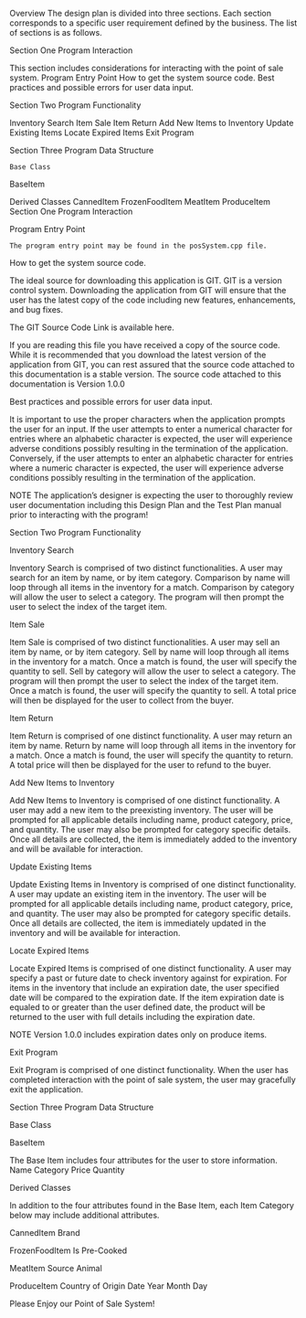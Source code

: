 Overview
The design plan is divided into three sections. Each section corresponds to a specific user requirement defined by the business. The list of sections is as follows.


Section One
Program Interaction

This section includes considerations for interacting with the point of sale system. 
Program Entry Point
How to get the system source code.
Best practices and possible errors for user data input.

Section Two 
Program Functionality

Inventory Search
Item Sale
Item Return
Add New Items to Inventory
Update Existing Items
Locate Expired Items
Exit Program

Section Three 
Program Data Structure

	Base Class
BaseItem
	
Derived Classes 
CannedItem
FrozenFoodItem
MeatItem
ProduceItem
Section One
Program Interaction


Program Entry Point

	The program entry point may be found in the posSystem.cpp file.



How to get the system source code.

The ideal source for downloading this application is GIT. GIT is a version control system. Downloading the application from GIT will ensure that the user has the latest copy of the code including new features, enhancements, and bug fixes.

The GIT Source Code Link is available here.


If you are reading this file you have received a copy of the source code. While it is recommended that you download the latest version of the application from GIT, you can rest assured that the source code attached to this documentation is a stable version. The source code attached to this documentation is Version 1.0.0


Best practices and possible errors for user data input.

It is important to use the proper characters when the application prompts the user for an input. 
If the user attempts to enter a numerical character for entries where an alphabetic character is expected, the user will experience adverse conditions possibly resulting in the termination of the application.
Conversely, if the user attempts to enter an alphabetic character for entries where a numeric character is expected, the user will experience adverse conditions possibly resulting in the termination of the application.

NOTE   The application’s designer is expecting the user to thoroughly review user documentation including this Design Plan and the Test Plan manual prior to interacting with the program!


Section Two
Program Functionality

Inventory Search

Inventory Search is comprised of two distinct functionalities. A user may search for an item by name, or by item category. Comparison by name will loop through all items in the inventory for a match. Comparison by category will allow the user to select a category. The program will then prompt the user to select the index of the target item.



Item Sale

Item Sale is comprised of two distinct functionalities. A user may sell an item by name, or by item category. Sell by name will loop through all items in the inventory for a match. Once a match is found, the user will specify the quantity to sell. Sell by category will allow the user to select a category. The program will then prompt the user to select the index of the target item. Once a match is found, the user will specify the quantity to sell. A total price will then be displayed for the user to collect from the buyer.



Item Return

Item Return is comprised of one distinct functionality. A user may return an item by name. Return by name will loop through all items in the inventory for a match. Once a match is found, the user will specify the quantity to return. A total price will then be displayed for the user to refund to the buyer.



Add New Items to Inventory

Add New Items to Inventory is comprised of one distinct functionality. A user may add a new item to the preexisting inventory. The user will be prompted for all applicable details including name, product category, price, and quantity. The user may also be prompted for category specific details. Once all details are collected, the item is immediately added to the inventory and will be available for interaction.




Update Existing Items

Update Existing Items in Inventory is comprised of one distinct functionality. A user may update an existing item in the inventory. The user will be prompted for all applicable details including name, product category, price, and quantity. The user may also be prompted for category specific details. Once all details are collected, the item is immediately updated in the inventory and will be available for interaction.



Locate Expired Items

Locate Expired Items is comprised of one distinct functionality. A user may specify a past or future date to check inventory against for expiration. For items in the inventory that include an expiration date, the user specified date will be compared to the expiration date. If the item expiration date is equaled to or greater than the user defined date, the product will be returned to the user with full details including the expiration date. 

NOTE  Version 1.0.0 includes expiration dates only on produce items. 



Exit Program

Exit Program is comprised of one distinct functionality. When the user has completed interaction with the point of sale system, the user may gracefully exit the application. 

















Section Three
Program Data Structure



Base Class

BaseItem

The Base Item includes four attributes for the user to store information.
Name 
Category 
Price 
Quantity
	


Derived Classes 

In addition to the four attributes found in the Base Item, each Item Category below may include additional attributes.

CannedItem
Brand

FrozenFoodItem
Is Pre-Cooked

MeatItem
Source Animal

ProduceItem
Country of Origin
Date
Year
Month
Day





Please Enjoy our Point of Sale System!
